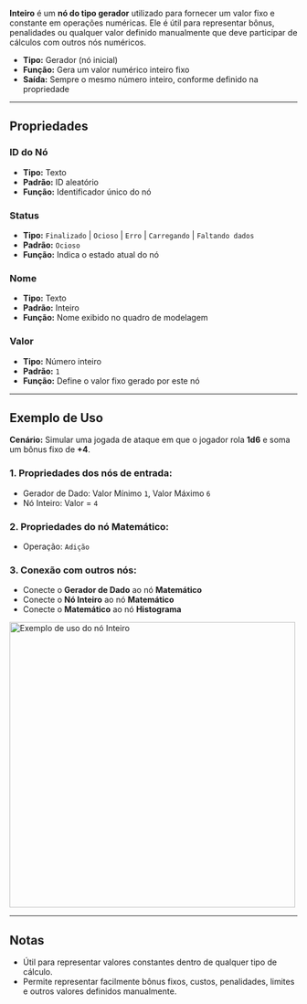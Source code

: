 **Inteiro** é um **nó do tipo gerador** utilizado para fornecer um valor fixo e constante em operações numéricas. Ele é útil para representar bônus, penalidades ou qualquer valor definido manualmente que deve participar de cálculos com outros nós numéricos.

- **Tipo:** Gerador (nó inicial)
- **Função:** Gera um valor numérico inteiro fixo
- **Saída:** Sempre o mesmo número inteiro, conforme definido na propriedade

---

## **Propriedades**

### **ID do Nó**

- **Tipo:** Texto
- **Padrão:** ID aleatório
- **Função:** Identificador único do nó

### **Status**

- **Tipo:** `Finalizado` | `Ocioso` | `Erro` | `Carregando` | `Faltando dados`
- **Padrão:** `Ocioso`
- **Função:** Indica o estado atual do nó

### **Nome**

- **Tipo:** Texto
- **Padrão:** Inteiro
- **Função:** Nome exibido no quadro de modelagem

### **Valor**

- **Tipo:** Número inteiro
- **Padrão:** `1`
- **Função:** Define o valor fixo gerado por este nó

---

## **Exemplo de Uso**

**Cenário:** Simular uma jogada de ataque em que o jogador rola **1d6** e soma um bônus fixo de **+4**.

### **1. Propriedades dos nós de entrada:**

- Gerador de Dado: Valor Mínimo `1`, Valor Máximo `6`
- Nó Inteiro: Valor = `4`

### **2. Propriedades do nó Matemático:**

- Operação: `Adição`

### **3. Conexão com outros nós:**

- Conecte o **Gerador de Dado** ao nó **Matemático**
- Conecte o **Nó Inteiro** ao nó **Matemático**
- Conecte o **Matemático** ao nó **Histograma**

<img src="/images/integer.png" width="500px" alt="Exemplo de uso do nó Inteiro"/>

---

## **Notas**

- Útil para representar valores constantes dentro de qualquer tipo de cálculo.
- Permite representar facilmente bônus fixos, custos, penalidades, limites e outros valores definidos manualmente.
